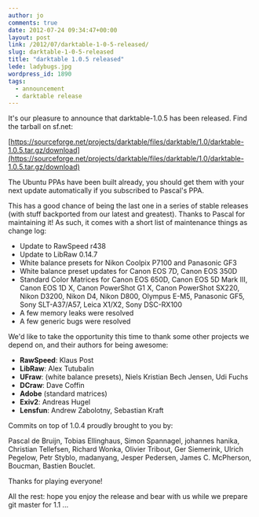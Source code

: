 ```yaml
---
author: jo
comments: true
date: 2012-07-24 09:34:47+00:00
layout: post
link: /2012/07/darktable-1-0-5-released/
slug: darktable-1-0-5-released
title: "darktable 1.0.5 released"
lede: ladybugs.jpg
wordpress_id: 1890
tags:
  - announcement
  - darktable release
---
```

It's our pleasure to announce that darktable-1.0.5 has been released. Find the tarball on sf.net:

[https://sourceforge.net/projects/darktable/files/darktable/1.0/darktable-1.0.5.tar.gz/download](https://sourceforge.net/projects/darktable/files/darktable/1.0/darktable-1.0.5.tar.gz/download)

The Ubuntu PPAs have been built already, you should get them with your next update automatically if you subscribed to Pascal's PPA.

This has a good chance of being the last one in a series of stable releases (with stuff backported from our latest and greatest). Thanks to Pascal for maintaining it! As such, it comes with a short list of maintenance things as change log:

* Update to RawSpeed r438
* Update to LibRaw 0.14.7
* White balance presets for Nikon Coolpix P7100 and Panasonic GF3
* White balance preset updates for Canon EOS 7D, Canon EOS 350D
* Standard Color Matrices for Canon EOS 650D, Canon EOS 5D Mark III, Canon EOS 1D X, Canon PowerShot G1 X, Canon PowerShot SX220, Nikon D3200, Nikon D4, Nikon D800, Olympus E-M5, Panasonic GF5, Sony SLT-A37/A57, Leica X1/X2, Sony DSC-RX100
* A few memory leaks were resolved
* A few generic bugs were resolved

We'd like to take the opportunity this time to thank some other projects we depend on, and their authors for being awesome:

* **RawSpeed**: Klaus Post
* **LibRaw**: Alex Tutubalin
* **UFraw**: (white balance presets), Niels Kristian Bech Jensen, Udi Fuchs
* **DCraw**: Dave Coffin
* **Adobe** (standard matrices)
* **Exiv2**: Andreas Hugel
* **Lensfun**: Andrew Zabolotny, Sebastian Kraft

Commits on top of 1.0.4 proudly brought to you by:

Pascal de Bruijn, Tobias Ellinghaus, Simon Spannagel, johannes hanika, Christian Tellefsen, Richard Wonka, Olivier Tribout, Ger Siemerink, Ulrich Pegelow, Petr Styblo, madanyang, Jesper Pedersen, James C. McPherson, Boucman, Bastien Bouclet.

Thanks for playing everyone!

All the rest: hope you enjoy the release and bear with us while we prepare git master for 1.1 ...
